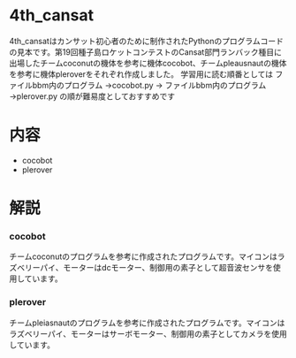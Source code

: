 # 4th_cansat
4th_cansatはカンサット初心者のために制作されたPythonのプログラムコードの見本です。第19回種子島ロケットコンテストのCansat部門ランバック種目に出場したチームcoconutの機体を参考に機体cocobot、チームpleausnautの機体を参考に機体pleroverをそれぞれ作成しました。
学習用に読む順番としては
ファイルbbm内のプログラム
→cocobot.py
→ ファイルbbm内のプログラム
→plerover.py
の順が難易度としておすすめです

# 内容
* cocobot
* plerover

# 解説
### cocobot
チームcoconutのプログラムを参考に作成されたプログラムです。マイコンはラズベリーパイ、モーターはdcモーター、制御用の素子として超音波センサを使用しています。

### plerover
チームpleiasnautのプログラムを参考に作成されたプログラムです。マイコンはラズベリーパイ、モーターはサーボモーター、制御用の素子としてカメラを使用しています。


